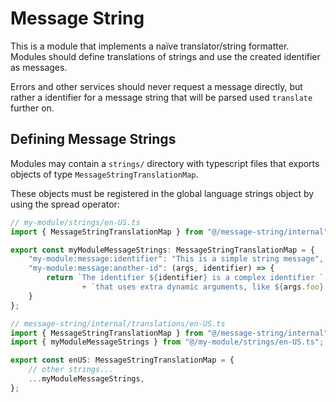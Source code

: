 # Message String
This is a module that implements a naïve translator/string formatter.
Modules should define translations of strings and use the created identifier
as messages.

Errors and other services should never request a message directly, but rather a
identifier for a message string that will be parsed used `translate` further on.

## Defining Message Strings

Modules may contain a `strings/` directory with typescript files that exports
objects of type `MessageStringTranslationMap`.

These objects must be registered in the global language strings object by
using the spread operator:

```typescript
// my-module/strings/en-US.ts
import { MessageStringTranslationMap } from "@/message-string/internal";

export const myModuleMessageStrings: MessageStringTranslationMap = {
    "my-module:message:identifier": "This is a simple string message",
    "my-module:message:another-id": (args, identifier) => {
        return `The identifier ${identifier} is a complex identifier `
                + `that uses extra dynamic arguments, like ${args.foo}.`;
    }
};

// message-string/internal/translations/en-US.ts
import { MessageStringTranslationMap } from "@/message-string/internal";
import { myModuleMessageStrings } from "@/my-module/strings/en-US.ts";

export const enUS: MessageStringTranslationMap = {
    // other strings...
    ...myModuleMessageStrings,
};
```
